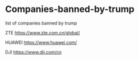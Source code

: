 # Companies-banned-by-trump
list of companies banned by trump

ZTE
https://www.zte.com.cn/global/

HUAWEI
https://www.huawei.com/

DJI
https://www.dji.com/cn
